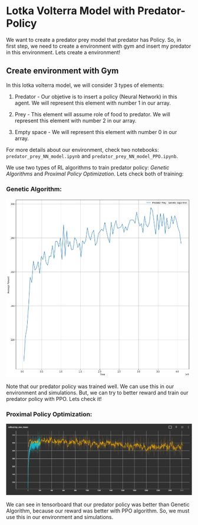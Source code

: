 # Lotka Volterra Model with Predator-Policy

We want to create a predator prey model that predator has Policy. So, in first step, we need to create a environment with gym and insert my predator in this environment. Lets create a environment!

## Create environment with Gym 

In this lotka volterra model, we will consider 3 types of elements:

1) Predator - Our objetive is to insert a policy (Neural Network) in this agent. We will represent this element with number 1 in our array. 

2) Prey - This element will assume role of food to predator. We will represent this element with number 2 in our array.

3) Empty space - We will represent this element with number 0 in our array.

For more details about our environment, check two notebooks: `predator_prey_NN_model.ipynb` and `predator_prey_NN_model_PPO.ipynb`.

We use two types of RL algorithms to train predator policy: *Genetic Algorithms* and *Proximal Policy Optimization*. Lets check both of training:

### Genetic Algorithm:

<img src="imgs/train_predator_Genetic_Algorithm.png" width=500>

Note that our predator policy was trained well. We can use this in our environment and simulations. But, we can try to better reward and train our predator policy with PPO. Lets check it!

### Proximal Policy Optimization:

<img src="imgs/train_predator_2M_and_26M_steps.png" width=700>

We can see in tensorboard that our predator policy was better than Genetic Algorithm, because our reward was better with PPO algorithm. So, we must use this in our environment and simulations. 


